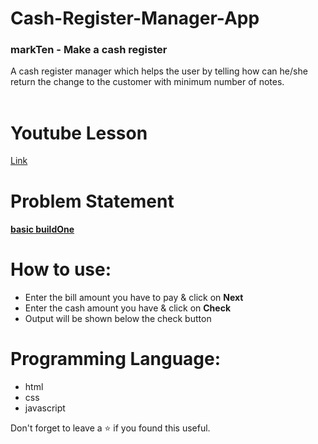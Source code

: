 # Cash-Register-Manager-App
### markTen - Make a cash register
A cash register manager which helps the user by telling how can he/she return the change to the customer with minimum number of notes.
<br/>
<br/>

# Youtube Lesson
[Link](https://youtu.be/oqpuG3-Pnvc)

# Problem Statement
#### [**basic buildOne**](https://github.com/neogcamp/build/blob/main/basics/cash-register-manager.md)

# How to use:
 - Enter the bill amount you have to pay & click on **Next**
 - Enter the cash amount you have & click on **Check**
 - Output will be shown below the check button

# Programming Language:
 - html
 - css 
 - javascript 

Don't forget to leave a ⭐ if you found this useful.
